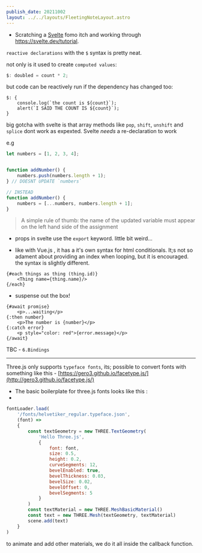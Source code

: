 ```yaml
---
publish_date: 20211002    
layout: ../../layouts/FleetingNoteLayout.astro
---
```

- Scratching a [Svelte](../index-notes/Svelte.md) fomo itch and working through https://svelte.dev/tutorial.

`reactive declarations` with the `$` syntax is pretty neat. 

not only is it used to create `computed values`:
```js
$: doubled = count * 2;
```

but code can be reactively run if the dependency has changed too:

```
$: {
	console.log(`the count is ${count}`);
	alert(`I SAID THE COUNT IS ${count}`);
}
```

big gotcha with svelte is that array methods like `pop`, `shift`, `unshift` and `splice` dont work as expexted. Svelte _needs_ a re-declaration to work

e.g 
```js
let numbers = [1, 2, 3, 4];


function addNumber() {
	numbers.push(numbers.length + 1);
} // DOESNT UPDATE `numbers`

// INSTEAD
function addNumber() {
	numbers = [...numbers, numbers.length + 1];
}

```

> A simple rule of thumb: the name of the updated variable must appear on the left hand side of the assignment

- props in svelte use the `export` keyword. little bit weird...

- like with Vue.js , it has a it's own syntax for html conditionals. It;s not so adament about providing an index when looping, but it is encouraged. the syntax is slightly different.
```
{#each things as thing (thing.id)}
	<Thing name={thing.name}/>
{/each}

```

- suspense out the box!
```
{#await promise}
	<p>...waiting</p>
{:then number}
	<p>The number is {number}</p>
{:catch error}
	<p style="color: red">{error.message}</p>
{/await}
```

TBC - `6.Bindings`

---

Three.js only supports `typeface fonts`, its; possible to convert fonts with something like this - [https://gero3.github.io/facetype.js/](http://gero3.github.io/facetype.js/)

- The basic boilerplate for three.js fonts looks like this :
- 
```javascript
fontLoader.load(
    '/fonts/helvetiker_regular.typeface.json',
    (font) =>
    {
        const textGeometry = new THREE.TextGeometry(
            'Hello Three.js',
            {
                font: font,
                size: 0.5,
                height: 0.2,
                curveSegments: 12,
                bevelEnabled: true,
                bevelThickness: 0.03,
                bevelSize: 0.02,
                bevelOffset: 0,
                bevelSegments: 5
            }
        )
        const textMaterial = new THREE.MeshBasicMaterial()
        const text = new THREE.Mesh(textGeometry, textMaterial)
        scene.add(text)
    }
)
```

to animate and add other materials, we do it all inside the callback function.